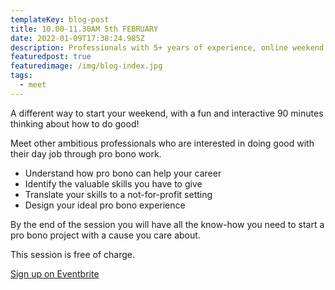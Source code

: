 ```yaml
---
templateKey: blog-post
title: 10.00-11.30AM 5th FEBRUARY
date: 2022-01-09T17:38:24.985Z
description: Professionals with 5+ years of experience, online weekend session.
featuredpost: true
featuredimage: /img/blog-index.jpg
tags:
  - meet
---
```

A different way to start your weekend, with a fun and interactive 90 minutes thinking about how to do good!

Meet other ambitious professionals who are interested in doing good with their day job through pro bono work.

* Understand how pro bono can help your career 
* Identify the valuable skills you have to give
* Translate your skills to a not-for-profit setting
* Design your ideal pro bono experience

By the end of the session you will have all the know-how you need to start a pro bono project with a cause you care about.

This session is free of charge.

[Sign up on Eventbrite](https://www.eventbrite.co.uk/e/235949139227)